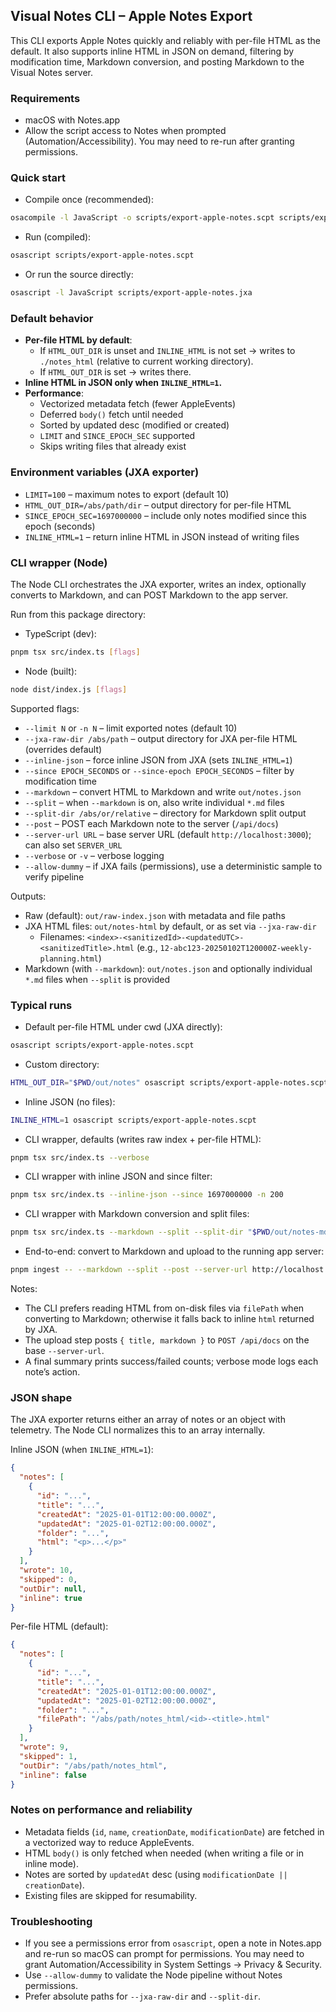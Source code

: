 ## Visual Notes CLI – Apple Notes Export

This CLI exports Apple Notes quickly and reliably with per-file HTML as the default. It also supports inline HTML in JSON on demand, filtering by modification time, Markdown conversion, and posting Markdown to the Visual Notes server.

### Requirements

- macOS with Notes.app
- Allow the script access to Notes when prompted (Automation/Accessibility). You may need to re-run after granting permissions.

### Quick start

- Compile once (recommended):

```bash
osacompile -l JavaScript -o scripts/export-apple-notes.scpt scripts/export-apple-notes.jxa
```

- Run (compiled):

```bash
osascript scripts/export-apple-notes.scpt
```

- Or run the source directly:

```bash
osascript -l JavaScript scripts/export-apple-notes.jxa
```

### Default behavior

- **Per-file HTML by default**:
  - If `HTML_OUT_DIR` is unset and `INLINE_HTML` is not set → writes to `./notes_html` (relative to current working directory).
  - If `HTML_OUT_DIR` is set → writes there.
- **Inline HTML in JSON only when `INLINE_HTML=1`.**
- **Performance**:
  - Vectorized metadata fetch (fewer AppleEvents)
  - Deferred `body()` fetch until needed
  - Sorted by updated desc (modified or created)
  - `LIMIT` and `SINCE_EPOCH_SEC` supported
  - Skips writing files that already exist

### Environment variables (JXA exporter)

- `LIMIT=100` – maximum notes to export (default 10)
- `HTML_OUT_DIR=/abs/path/dir` – output directory for per-file HTML
- `SINCE_EPOCH_SEC=1697000000` – include only notes modified since this epoch (seconds)
- `INLINE_HTML=1` – return inline HTML in JSON instead of writing files

### CLI wrapper (Node)

The Node CLI orchestrates the JXA exporter, writes an index, optionally converts to Markdown, and can POST Markdown to the app server.

Run from this package directory:

- TypeScript (dev):

```bash
pnpm tsx src/index.ts [flags]
```

- Node (built):

```bash
node dist/index.js [flags]
```

Supported flags:

- `--limit N` or `-n N` – limit exported notes (default 10)
- `--jxa-raw-dir /abs/path` – output directory for JXA per-file HTML (overrides default)
- `--inline-json` – force inline JSON from JXA (sets `INLINE_HTML=1`)
- `--since EPOCH_SECONDS` or `--since-epoch EPOCH_SECONDS` – filter by modification time
- `--markdown` – convert HTML to Markdown and write `out/notes.json`
- `--split` – when `--markdown` is on, also write individual `*.md` files
- `--split-dir /abs/or/relative` – directory for Markdown split output
- `--post` – POST each Markdown note to the server (`/api/docs`)
- `--server-url URL` – base server URL (default `http://localhost:3000`); can also set `SERVER_URL`
- `--verbose` or `-v` – verbose logging
- `--allow-dummy` – if JXA fails (permissions), use a deterministic sample to verify pipeline

Outputs:

- Raw (default): `out/raw-index.json` with metadata and file paths
- JXA HTML files: `out/notes-html` by default, or as set via `--jxa-raw-dir`
  - Filenames: `<index>-<sanitizedId>-<updatedUTC>-<sanitizedTitle>.html` (e.g., `12-abc123-20250102T120000Z-weekly-planning.html`)
- Markdown (with `--markdown`): `out/notes.json` and optionally individual `*.md` files when `--split` is provided

### Typical runs

- Default per-file HTML under cwd (JXA directly):

```bash
osascript scripts/export-apple-notes.scpt
```

- Custom directory:

```bash
HTML_OUT_DIR="$PWD/out/notes" osascript scripts/export-apple-notes.scpt
```

- Inline JSON (no files):

```bash
INLINE_HTML=1 osascript scripts/export-apple-notes.scpt
```

- CLI wrapper, defaults (writes raw index + per-file HTML):

```bash
pnpm tsx src/index.ts --verbose
```

- CLI wrapper with inline JSON and since filter:

```bash
pnpm tsx src/index.ts --inline-json --since 1697000000 -n 200
```

- CLI wrapper with Markdown conversion and split files:

```bash
pnpm tsx src/index.ts --markdown --split --split-dir "$PWD/out/notes-md"
```

- End-to-end: convert to Markdown and upload to the running app server:

```bash
pnpm ingest -- --markdown --split --post --server-url http://localhost:3000 -v
```

Notes:

- The CLI prefers reading HTML from on-disk files via `filePath` when converting to Markdown; otherwise it falls back to inline `html` returned by JXA.
- The upload step posts `{ title, markdown }` to `POST /api/docs` on the base `--server-url`.
- A final summary prints success/failed counts; verbose mode logs each note’s action.

### JSON shape

The JXA exporter returns either an array of notes or an object with telemetry. The Node CLI normalizes this to an array internally.

Inline JSON (when `INLINE_HTML=1`):

```json
{
  "notes": [
    {
      "id": "...",
      "title": "...",
      "createdAt": "2025-01-01T12:00:00.000Z",
      "updatedAt": "2025-01-02T12:00:00.000Z",
      "folder": "...",
      "html": "<p>...</p>"
    }
  ],
  "wrote": 10,
  "skipped": 0,
  "outDir": null,
  "inline": true
}
```

Per-file HTML (default):

```json
{
  "notes": [
    {
      "id": "...",
      "title": "...",
      "createdAt": "2025-01-01T12:00:00.000Z",
      "updatedAt": "2025-01-02T12:00:00.000Z",
      "folder": "...",
      "filePath": "/abs/path/notes_html/<id>-<title>.html"
    }
  ],
  "wrote": 9,
  "skipped": 1,
  "outDir": "/abs/path/notes_html",
  "inline": false
}
```

### Notes on performance and reliability

- Metadata fields (`id`, `name`, `creationDate`, `modificationDate`) are fetched in a vectorized way to reduce AppleEvents.
- HTML `body()` is only fetched when needed (when writing a file or in inline mode).
- Notes are sorted by `updatedAt` desc (using `modificationDate || creationDate`).
- Existing files are skipped for resumability.

### Troubleshooting

- If you see a permissions error from `osascript`, open a note in Notes.app and re-run so macOS can prompt for permissions. You may need to grant Automation/Accessibility in System Settings → Privacy & Security.
- Use `--allow-dummy` to validate the Node pipeline without Notes permissions.
- Prefer absolute paths for `--jxa-raw-dir` and `--split-dir`.
